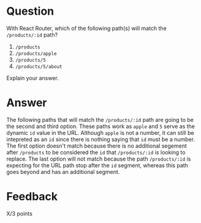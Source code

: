 # Question

With React Router, which of the following path(s) will match the `/products/:id` path?

1. `/products`
2. `/products/apple`
3. `/products/5`
4. `/products/5/about`

Explain your answer.

# Answer
The following paths that will match the `/products/:id` path are going to be the second and third option. These paths work as `apple` and `5` serve as the dynamic `id` value in the URL. Although `apple` is not a number, it can still be intepreted as an `id` since there is nothing saying that `id` must be a number. The first option doesn't match because there is no additional segement after `/products` to be considered the `id` that `/products/:id` is looking to replace. The last option will not match because the path `/products/:id` is expecting for the URL path stop after the `id` segment, whereas this path goes beyond and has an additional segment. 



# Feedback

X/3 points
